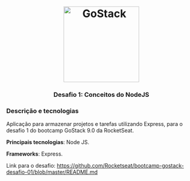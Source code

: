 <h1 align="center">
    <img alt="GoStack" src="https://rocketseat-cdn.s3-sa-east-1.amazonaws.com/bootcamp-header.png" width="200px" />
</h1>

<h3 align="center">
  Desafio 1: Conceitos do NodeJS
</h3>


### Descrição e tecnologias

Aplicação para armazenar projetos e tarefas utilizando Express, para o desafio 1 do bootcamp GoStack 9.0 da RocketSeat.

**Principais tecnologias**: Node JS.

**Frameworks**: Express.


Link para o desafio: https://github.com/Rocketseat/bootcamp-gostack-desafio-01/blob/master/README.md
